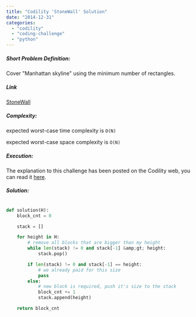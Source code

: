 ```yaml
---
title: "Codility 'StoneWall' Solution"
date: "2014-12-31"
categories: 
  - "codility"
  - "coding-challenge"
  - "python"
---
```


##### Short Problem Definition:

Cover "Manhattan skyline" using the minimum number of rectangles.

##### Link

[StoneWall](https://codility.com/demo/take-sample-test/stone_wall)

##### Complexity:

expected worst-case time complexity is `O(N)`

expected worst-case space complexity is `O(N)`

##### Execution:

The explanation to this challenge has been posted on the Codility web, you can read it [here](https://codility.com/media/train/solution-stone-wall.pdf).

##### Solution:

```python

def solution(H):
    block_cnt = 0

    stack = []

    for height in H:
        # remove all blocks that are bigger than my height
        while len(stack) != 0 and stack[-1] &amp;gt; height:
            stack.pop()

        if len(stack) != 0 and stack[-1] == height:
            # we already paid for this size
            pass
        else:
            # new block is required, push it's size to the stack
            block_cnt += 1
            stack.append(height)

    return block_cnt
```
